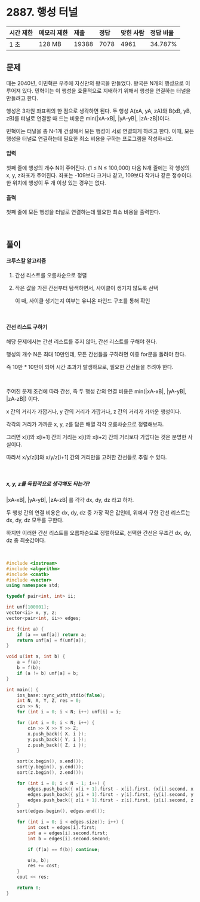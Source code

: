 # 2887. 행성 터널

| 시간 제한 | 메모리 제한 | 제출  | 정답 | 맞힌 사람 | 정답 비율 |
| :-------- | :---------- | :---- | :--- | :-------- | :-------- |
| 1 초      | 128 MB      | 19388 | 7078 | 4961      | 34.787%   |

## 문제

때는 2040년, 이민혁은 우주에 자신만의 왕국을 만들었다. 왕국은 N개의 행성으로 이루어져 있다. 민혁이는 이 행성을 효율적으로 지배하기 위해서 행성을 연결하는 터널을 만들려고 한다.

행성은 3차원 좌표위의 한 점으로 생각하면 된다. 두 행성 A(xA, yA, zA)와 B(xB, yB, zB)를 터널로 연결할 때 드는 비용은 min(|xA-xB|, |yA-yB|, |zA-zB|)이다.

민혁이는 터널을 총 N-1개 건설해서 모든 행성이 서로 연결되게 하려고 한다. 이때, 모든 행성을 터널로 연결하는데 필요한 최소 비용을 구하는 프로그램을 작성하시오.

#### 입력

첫째 줄에 행성의 개수 N이 주어진다. (1 ≤ N ≤ 100,000) 다음 N개 줄에는 각 행성의 x, y, z좌표가 주어진다. 좌표는 -109보다 크거나 같고, 109보다 작거나 같은 정수이다. 한 위치에 행성이 두 개 이상 있는 경우는 없다.

#### 출력

첫째 줄에 모든 행성을 터널로 연결하는데 필요한 최소 비용을 출력한다.

<br/>

## 풀이

#### 크루스칼 알고리즘

1. 간선 리스트를 오름차순으로 정렬

2. 작은 값을 가진 간선부터 탐색하면서, 사이클이 생기지 않도록 선택

   이 때, 사이클 생기는지 여부는 유니온 파인드 구조를 통해 확인

<br/>

#### 간선 리스트 구하기

해당 문제에서는 간선 리스트를 주지 않아, 간선 리스트를 구해야 한다.

행성의 개수 N은 최대 10만인데, 모든 간선들을 구하려면 이중 for문을 돌려야 한다.

즉 10만 \* 10만이 되어 시간 초과가 발생하므로, 필요한 간선들을 추려야 한다.

<br/>

주어진 문제 조건에 따라 간선, 즉 두 행성 간의 연결 비용은 min(|xA-xB|, |yA-yB|, |zA-zB|) 이다.

x 간의 거리가 가깝거나, y 간의 거리가 가깝거나, z 간의 거리가 가까운 행성이다.

각각의 거리가 가까운 x, y, z를 담은 배열 각각 오름차순으로 정렬해보자.

그러면 x[i]와 x[i+1] 간의 거리는 x[i]와 x[i+2] 간의 거리보다 가깝다는 것은 분명한 사실이다.

따라서 x/y/z[i]와 x/y/z[i+1] 간의 거리만을 고려한 간선들로 추릴 수 있다.

<br/>

##### x, y, z를 독립적으로 생각해도 되는가?

|xA-xB|, |yA-yB|, |zA-zB| 를 각각 dx, dy, dz 라고 하자.

두 행성 간의 연결 비용은 dx, dy, dz 중 가장 작은 값인데, 위에서 구한 간선 리스트는 dx, dy, dz 모두를 구한다.

하지만 이러한 간선 리스트를 오름차순으로 정렬하므로, 선택한 간선은 무조건 dx, dy, dz 중 최솟값이다.

<br/>

```c++
#include <iostream>
#include <algorithm>
#include <cmath>
#include <vector>
using namespace std;

typedef pair<int, int> ii;

int unf[100001];
vector<ii> x, y, z;
vector<pair<int, ii>> edges;

int f(int a) {
	if (a == unf[a]) return a;
	return unf[a] = f(unf[a]);
}

void u(int a, int b) {
	a = f(a);
	b = f(b);
	if (a != b) unf[a] = b;
}

int main() {
	ios_base::sync_with_stdio(false);
	int N, X, Y, Z, res = 0;
	cin >> N;
	for (int i = 0; i < N; i++) unf[i] = i;

	for (int i = 0; i < N; i++) {
		cin >> X >> Y >> Z;
		x.push_back({ X, i });
		y.push_back({ Y, i });
		z.push_back({ Z, i });
	}

	sort(x.begin(), x.end());
	sort(y.begin(), y.end());
	sort(z.begin(), z.end());

	for (int i = 0; i < N - 1; i++) {
		edges.push_back({ x[i + 1].first - x[i].first, {x[i].second, x[i + 1].second} });
		edges.push_back({ y[i + 1].first - y[i].first, {y[i].second, y[i + 1].second} });
		edges.push_back({ z[i + 1].first - z[i].first, {z[i].second, z[i + 1].second} });
	}
	sort(edges.begin(), edges.end());

	for (int i = 0; i < edges.size(); i++) {
		int cost = edges[i].first;
		int a = edges[i].second.first;
		int b = edges[i].second.second;

		if (f(a) == f(b)) continue;

		u(a, b);
		res += cost;
	}
	cout << res;

	return 0;
}
```
